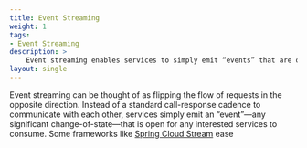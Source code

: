 ```yaml
---
title: Event Streaming
weight: 1
tags:
- Event Streaming
description: >
    Event streaming enables services to simply emit “events” that are open for any interested services to consume.
layout: single
---
```


Event streaming can be thought of as flipping the flow of requests in the opposite direction. Instead of a standard call-response cadence to communicate with each other, services simply emit an “event”—any significant change-of-state—that is open for any interested services to consume. Some frameworks like [Spring Cloud Stream](/guides/event-streaming/scs-what-is/) ease 